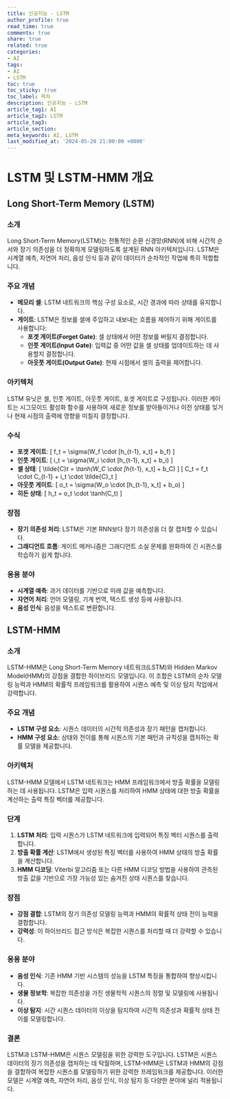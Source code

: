 ```yaml
---
title: 인공지능 - LSTM
author_profile: true
read_time: true
comments: true
share: true
related: true
categories:
- AI
tags:
- AI
- LSTM
toc: true
toc_sticky: true
toc_label: 목차
description: 인공지능 - LSTM
article_tag1: AI
article_tag2: LSTM
article_tag3: 
article_section: 
meta_keywords: AI, LSTM
last_modified_at: '2024-05-20 21:00:00 +0800'
---
```



# LSTM 및 LSTM-HMM 개요

## Long Short-Term Memory (LSTM)

### 소개
Long Short-Term Memory(LSTM)는 전통적인 순환 신경망(RNN)에 비해 시간적 순서와 장기 의존성을 더 정확하게 모델링하도록 설계된 RNN 아키텍처입니다. LSTM은 시계열 예측, 자연어 처리, 음성 인식 등과 같이 데이터가 순차적인 작업에 특히 적합합니다.

### 주요 개념
- **메모리 셀**: LSTM 네트워크의 핵심 구성 요소로, 시간 경과에 따라 상태를 유지합니다.
- **게이트**: LSTM은 정보를 셀에 주입하고 내보내는 흐름을 제어하기 위해 게이트를 사용합니다:
  - **포겟 게이트(Forget Gate)**: 셀 상태에서 어떤 정보를 버릴지 결정합니다.
  - **인풋 게이트(Input Gate)**: 입력값 중 어떤 값을 셀 상태를 업데이트하는 데 사용할지 결정합니다.
  - **아웃풋 게이트(Output Gate)**: 현재 시점에서 셀의 출력을 제어합니다.

### 아키텍처
LSTM 유닛은 셀, 인풋 게이트, 아웃풋 게이트, 포겟 게이트로 구성됩니다. 이러한 게이트는 시그모이드 활성화 함수를 사용하여 새로운 정보를 받아들이거나 이전 상태를 잊거나 현재 시점의 출력에 영향을 미칠지 결정합니다.

### 수식
- **포겟 게이트**: 
  \[
  f_t = \sigma(W_f \cdot [h_{t-1}, x_t] + b_f)
  \]
- **인풋 게이트**: 
  \[
  i_t = \sigma(W_i \cdot [h_{t-1}, x_t] + b_i)
  \]
- **셀 상태**: 
  \[
  \tilde{C}_t = \tanh(W_C \cdot [h_{t-1}, x_t] + b_C)
  \]
  \[
  C_t = f_t \cdot C_{t-1} + i_t \cdot \tilde{C}_t
  \]
- **아웃풋 게이트**: 
  \[
  o_t = \sigma(W_o \cdot [h_{t-1}, x_t] + b_o)
  \]
- **히든 상태**: 
  \[
  h_t = o_t \cdot \tanh(C_t)
  \]

### 장점
- **장기 의존성 처리**: LSTM은 기본 RNN보다 장기 의존성을 더 잘 캡처할 수 있습니다.
- **그래디언트 흐름**: 게이트 메커니즘은 그래디언트 소실 문제를 완화하여 긴 시퀀스를 학습하기 쉽게 합니다.

### 응용 분야
- **시계열 예측**: 과거 데이터를 기반으로 미래 값을 예측합니다.
- **자연어 처리**: 언어 모델링, 기계 번역, 텍스트 생성 등에 사용됩니다.
- **음성 인식**: 음성을 텍스트로 변환합니다.

## LSTM-HMM

### 소개
LSTM-HMM은 Long Short-Term Memory 네트워크(LSTM)와 Hidden Markov Model(HMM)의 강점을 결합한 하이브리드 모델입니다. 이 조합은 LSTM의 순차 모델링 능력과 HMM의 확률적 프레임워크를 활용하여 시퀀스 예측 및 이상 탐지 작업에서 강력합니다.

### 주요 개념
- **LSTM 구성 요소**: 시퀀스 데이터의 시간적 의존성과 장기 패턴을 캡처합니다.
- **HMM 구성 요소**: 상태와 전이를 통해 시퀀스의 기본 패턴과 규칙성을 캡처하는 확률 모델을 제공합니다.

### 아키텍처
LSTM-HMM 모델에서 LSTM 네트워크는 HMM 프레임워크에서 방출 확률을 모델링하는 데 사용됩니다. LSTM은 입력 시퀀스를 처리하여 HMM 상태에 대한 방출 확률을 계산하는 출력 특징 벡터를 제공합니다.

### 단계
1. **LSTM 처리**: 입력 시퀀스가 LSTM 네트워크에 입력되어 특징 벡터 시퀀스를 출력합니다.
2. **방출 확률 계산**: LSTM에서 생성된 특징 벡터를 사용하여 HMM 상태의 방출 확률을 계산합니다.
3. **HMM 디코딩**: Viterbi 알고리즘 또는 다른 HMM 디코딩 방법을 사용하여 관측된 방출 값을 기반으로 가장 가능성 있는 숨겨진 상태 시퀀스를 찾습니다.

### 장점
- **강점 결합**: LSTM의 장기 의존성 모델링 능력과 HMM의 확률적 상태 전이 능력을 결합합니다.
- **강력성**: 이 하이브리드 접근 방식은 복잡한 시퀀스를 처리할 때 더 강력할 수 있습니다.

### 응용 분야
- **음성 인식**: 기존 HMM 기반 시스템의 성능을 LSTM 특징을 통합하여 향상시킵니다.
- **생물 정보학**: 복잡한 의존성을 가진 생물학적 시퀀스의 정렬 및 모델링에 사용됩니다.
- **이상 탐지**: 시간 시퀀스 데이터의 이상을 탐지하여 시간적 의존성과 확률적 상태 전이를 모델링합니다.

### 결론
LSTM과 LSTM-HMM은 시퀀스 모델링을 위한 강력한 도구입니다. LSTM은 시퀀스 데이터의 장기 의존성을 캡처하는 데 탁월하며, LSTM-HMM은 LSTM과 HMM의 강점을 결합하여 복잡한 시퀀스를 모델링하기 위한 강력한 프레임워크를 제공합니다. 이러한 모델은 시계열 예측, 자연어 처리, 음성 인식, 이상 탐지 등 다양한 분야에 널리 적용됩니다.
